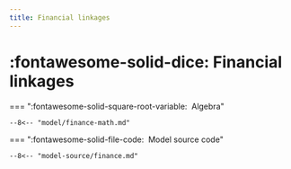 ```yaml
---
title: Financial linkages
---
```


# :fontawesome-solid-dice: Financial linkages


=== ":fontawesome-solid-square-root-variable:  Algebra"

    --8<-- "model/finance-math.md"


=== ":fontawesome-solid-file-code:  Model source code"

    --8<-- "model-source/finance.md"


